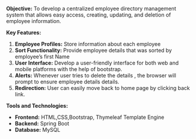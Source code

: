 **Objective:**
            To develop a centralized employee directory management system that allows easy access, creating, updating, and deletion of employee information.    
            
**Key Features:**

1. **Employee Profiles:** Store information about each employee  
2. **Sort Functionality:** Provide employee details that was sorted by employee’s first Name 
3. **User Interface:** Develop a user-friendly interface for both web and mobile platforms with the help of bootstrap. 
4. **Alerts:** Whenever user tries to delete the details , the browser will prompt to ensure employee details details.
5. **Redirection:** User can easily move back to home page by clicking back link. 

**Tools and Technologies:**

+ **Frontend:** HTML,CSS,Bootstrap, Thymeleaf Template Engine 
+ **Backend:**  Spring Boot 
+ **Database:** MySQL 

